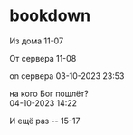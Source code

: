 # bookdown

Из дома 11-07  

От сервера 11-08  

on сервера 03-10-2023 23:53  

на кого Бог пошлёт?  
04-10-2023 14:22  

И ещё раз -- 15-17   
